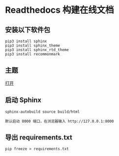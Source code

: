# Readthedocs 构建在线文档

## 安装以下软件包
```
pip3 install sphinx
pip3 install sphinx_theme
pip3 install sphinx_rtd_theme
pip3 install recommonmark
```

## 主题
[打开](https://sphinx-themes.org/)

## 启动 Sphinx
```
sphinx-autobuild source build/html

默认启动 8000 端口，在浏览器输入 http://127.0.0.1:8000 
```

## 导出 requirements.txt

```
pip freeze > requirements.txt
```